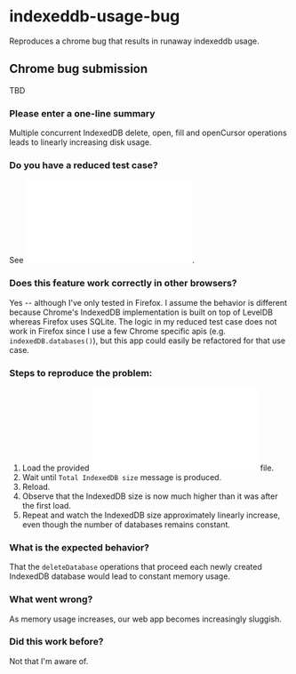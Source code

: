 # indexeddb-usage-bug

Reproduces a chrome bug that results in runaway indexeddb usage.

## Chrome bug submission

TBD

### Please enter a one-line summary

Multiple concurrent IndexedDB delete, open, fill and openCursor operations leads to linearly increasing disk usage.

### Do you have a reduced test case?

See ![index.html](./index.html).

### Does this feature work correctly in other browsers?

Yes -- although I've only tested in Firefox. I assume the behavior is different because Chrome's IndexedDB implementation is built on top of LevelDB whereas Firefox uses SQLite. The logic in my reduced test case does not work in Firefox since I use a few Chrome specific apis (e.g. `indexedDB.databases()`), but this app could easily be refactored for that use case. 

### Steps to reproduce the problem:

1. Load the provided ![index.html](./index.html) file.
2. Wait until `Total IndexedDB size` message is produced.
3. Reload.
4. Observe that the IndexedDB size is now much higher than it was after the first load.
5. Repeat and watch the IndexedDB size approximately linearly increase, even though the number of databases remains constant.

### What is the expected behavior?

That the `deleteDatabase` operations that proceed each newly created IndexedDB database would lead to constant memory usage.

### What went wrong?

As memory usage increases, our web app becomes increasingly sluggish.

### Did this work before?

Not that I'm aware of.
